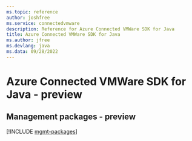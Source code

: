 ```yaml
---
ms.topic: reference
author: joshfree
ms.service: connectedvmware
description: Reference for Azure Connected VMWare SDK for Java
title: Azure Connected VMWare SDK for Java
ms.author: jfree
ms.devlang: java
ms.data: 09/28/2022
---
```

# Azure Connected VMWare SDK for Java - preview

## Management packages - preview
[!INCLUDE [mgmt-packages](connected-vmware-mgmt-index.md)]